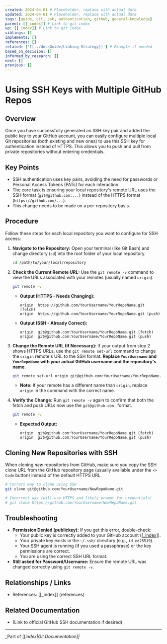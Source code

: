 ```yaml
---
created: 2024-04-01 # Placeholder, replace with actual date
updated: 2024-04-01 # Placeholder, replace with actual date
tags: [guide, git, ssh, authentication, github, general-knowledge]
parent: [[_index]] # Link to git index
up: [[_index]] # Link to git index
siblings: []
implements: []
references: []
related: ['[[../docsGuide/Linking Strategy]]'] # Example if needed
based_on_decision: []
informed_by_research: []
next: []
previous: []
---
```


# Using SSH Keys with Multiple GitHub Repos

## Overview

Once you have successfully generated an SSH key pair and added the public key to your GitHub account, you can easily configure multiple local Git repositories (both existing and new ones) to use this SSH key for authentication instead of HTTPS. This allows you to push and pull from private repositories without entering credentials.

## Key Points

- SSH authentication uses key pairs, avoiding the need for passwords or Personal Access Tokens (PATs) for each interaction.
- The core task is ensuring your local repository's remote URL uses the SSH format (`git@github.com:...`) instead of the HTTPS format (`https://github.com/...`).
- This change needs to be made on a per-repository basis.

## Procedure

Follow these steps for each local repository you want to configure for SSH access:

1.  **Navigate to the Repository:**
    Open your terminal (like Git Bash) and change directory (`cd`) into the root folder of your local repository.

    ```bash
    cd /path/to/your/local/repository
    ```

2.  **Check the Current Remote URL:**
    Use the `git remote -v` command to view the URLs associated with your remotes (usually named `origin`).

    ```bash
    git remote -v
    ```

    - **Output (HTTPS - Needs Changing):**
      ```
      origin  https://github.com/YourUsername/YourRepoName.git (fetch)
      origin  https://github.com/YourUsername/YourRepoName.git (push)
      ```
    - **Output (SSH - Already Correct):**
      ```
      origin  git@github.com:YourUsername/YourRepoName.git (fetch)
      origin  git@github.com:YourUsername/YourRepoName.git (push)
      ```

3.  **Change the Remote URL (If Necessary):**
    If your output from step 2 shows HTTPS URLs, use the `git remote set-url` command to change the `origin` remote's URL to the SSH format. **Replace `YourUsername` and `YourRepoName` with your actual GitHub username and the repository's name.**

    ```bash
    git remote set-url origin git@github.com:YourUsername/YourRepoName.git
    ```

    - **Note:** If your remote has a different name than `origin`, replace `origin` in the command with the correct name.

4.  **Verify the Change:**
    Run `git remote -v` again to confirm that both the fetch and push URLs now use the `git@github.com:` format.
    ```bash
    git remote -v
    ```
    - **Expected Output:**
      ```
      origin  git@github.com:YourUsername/YourRepoName.git (fetch)
      origin  git@github.com:YourUsername/YourRepoName.git (push)
      ```

## Cloning New Repositories with SSH

When cloning _new_ repositories from GitHub, make sure you copy the SSH clone URL from the GitHub repository page (usually available under the `<> Code` button) instead of the default HTTPS URL.

```bash
# Correct way to clone using SSH
git clone git@github.com:YourUsername/NewRepoName.git

# Incorrect way (will use HTTPS and likely prompt for credentials)
# git clone https://github.com/YourUsername/NewRepoName.git
```

## Troubleshooting

- **Permission Denied (publickey):** If you get this error, double-check:
  - Your public key is correctly added to your GitHub account ([[_index]](references)).
  - Your private key exists in the `~/.ssh/` directory (e.g., `id_ed25519`).
  - Your SSH agent is running (if you used a passphrase) or the key permissions are correct.
  - You are using the correct SSH URL format.
- **Still asked for Password/Username:** Ensure the remote URL was changed correctly using `git remote -v`.

## Relationships / Links

- References: [[_index]] (references)

## Related Documentation

- (Link to official GitHub SSH documentation if desired)

---

_Part of [[_index|Git Documentation]]_

